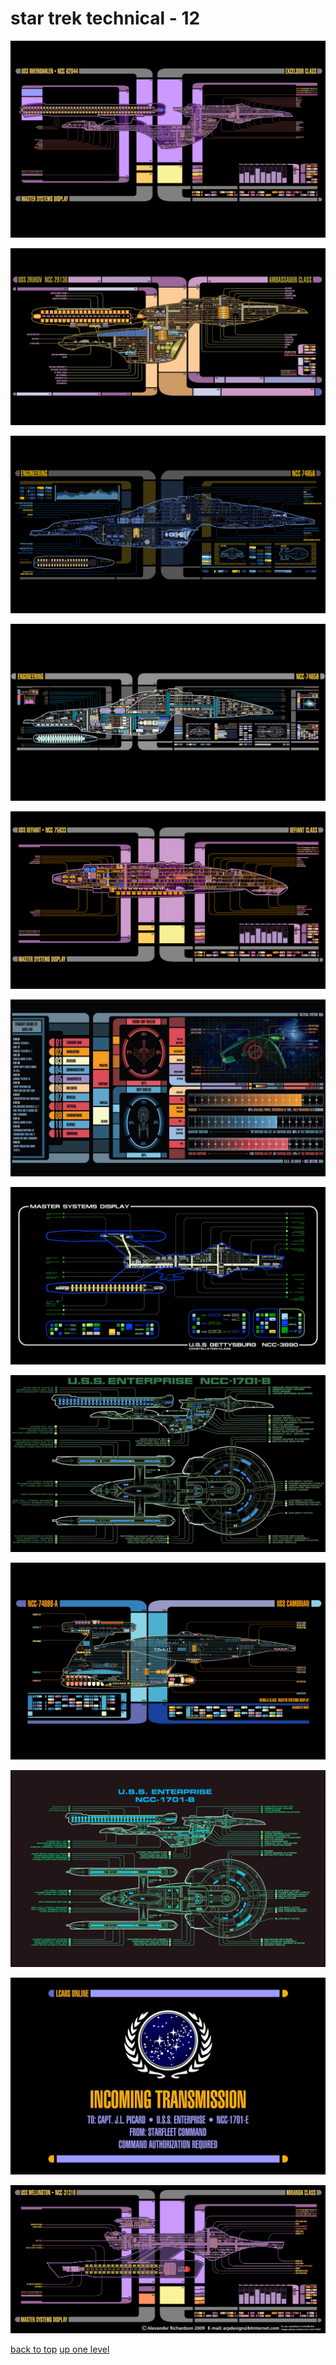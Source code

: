 # star trek technical - 12
[![wallhaven_01zlw1_3840x2400.png](https://raw.githubusercontent.com/buckmanc/Wallpapers/main/desktop/star%20trek%20technical/wallhaven_01zlw1_3840x2400.png "wallhaven_01zlw1_3840x2400.png")](https://raw.githubusercontent.com/buckmanc/Wallpapers/main/desktop/star%20trek%20technical/wallhaven_01zlw1_3840x2400.png)

[![wallhaven_0wrldx_5120x2880.jpg](https://raw.githubusercontent.com/buckmanc/Wallpapers/main/desktop/star%20trek%20technical/wallhaven_0wrldx_5120x2880.jpg "wallhaven_0wrldx_5120x2880.jpg")](https://raw.githubusercontent.com/buckmanc/Wallpapers/main/desktop/star%20trek%20technical/wallhaven_0wrldx_5120x2880.jpg)

[![wallhaven_39my56_2560x1440.jpg](https://raw.githubusercontent.com/buckmanc/Wallpapers/main/desktop/star%20trek%20technical/wallhaven_39my56_2560x1440.jpg "wallhaven_39my56_2560x1440.jpg")](https://raw.githubusercontent.com/buckmanc/Wallpapers/main/desktop/star%20trek%20technical/wallhaven_39my56_2560x1440.jpg)

[![wallhaven_47k6py_5120x2880.jpg](https://raw.githubusercontent.com/buckmanc/Wallpapers/main/desktop/star%20trek%20technical/wallhaven_47k6py_5120x2880.jpg "wallhaven_47k6py_5120x2880.jpg")](https://raw.githubusercontent.com/buckmanc/Wallpapers/main/desktop/star%20trek%20technical/wallhaven_47k6py_5120x2880.jpg)

[![wallhaven_4gkjpe_5120x2880.png](https://raw.githubusercontent.com/buckmanc/Wallpapers/main/desktop/star%20trek%20technical/wallhaven_4gkjpe_5120x2880.png "wallhaven_4gkjpe_5120x2880.png")](https://raw.githubusercontent.com/buckmanc/Wallpapers/main/desktop/star%20trek%20technical/wallhaven_4gkjpe_5120x2880.png)

[![wallhaven_4oe9q7_2560x1440.jpg](https://raw.githubusercontent.com/buckmanc/Wallpapers/main/desktop/star%20trek%20technical/wallhaven_4oe9q7_2560x1440.jpg "wallhaven_4oe9q7_2560x1440.jpg")](https://raw.githubusercontent.com/buckmanc/Wallpapers/main/desktop/star%20trek%20technical/wallhaven_4oe9q7_2560x1440.jpg)

[![wallhaven_4v1g28_2560x1440.jpg](https://raw.githubusercontent.com/buckmanc/Wallpapers/main/desktop/star%20trek%20technical/wallhaven_4v1g28_2560x1440.jpg "wallhaven_4v1g28_2560x1440.jpg")](https://raw.githubusercontent.com/buckmanc/Wallpapers/main/desktop/star%20trek%20technical/wallhaven_4v1g28_2560x1440.jpg)

[![wallhaven_5wvr75_1920x1080.jpg](https://raw.githubusercontent.com/buckmanc/Wallpapers/main/desktop/star%20trek%20technical/wallhaven_5wvr75_1920x1080.jpg "wallhaven_5wvr75_1920x1080.jpg")](https://raw.githubusercontent.com/buckmanc/Wallpapers/main/desktop/star%20trek%20technical/wallhaven_5wvr75_1920x1080.jpg)

[![wallhaven_nkqrv1_3840x2400.jpg](https://raw.githubusercontent.com/buckmanc/Wallpapers/main/desktop/star%20trek%20technical/wallhaven_nkqrv1_3840x2400.jpg "wallhaven_nkqrv1_3840x2400.jpg")](https://raw.githubusercontent.com/buckmanc/Wallpapers/main/desktop/star%20trek%20technical/wallhaven_nkqrv1_3840x2400.jpg)

[![wallhaven_nkvez6_2560x1600.jpg](https://raw.githubusercontent.com/buckmanc/Wallpapers/main/desktop/star%20trek%20technical/wallhaven_nkvez6_2560x1600.jpg "wallhaven_nkvez6_2560x1600.jpg")](https://raw.githubusercontent.com/buckmanc/Wallpapers/main/desktop/star%20trek%20technical/wallhaven_nkvez6_2560x1600.jpg)

[![wallhaven_nzvx8g_1920x1200.jpg](https://raw.githubusercontent.com/buckmanc/Wallpapers/main/desktop/star%20trek%20technical/wallhaven_nzvx8g_1920x1200.jpg "wallhaven_nzvx8g_1920x1200.jpg")](https://raw.githubusercontent.com/buckmanc/Wallpapers/main/desktop/star%20trek%20technical/wallhaven_nzvx8g_1920x1200.jpg)

[![wallhaven_ym6v8g_6000x2824.png](https://raw.githubusercontent.com/buckmanc/Wallpapers/main/desktop/star%20trek%20technical/wallhaven_ym6v8g_6000x2824.png "wallhaven_ym6v8g_6000x2824.png")](https://raw.githubusercontent.com/buckmanc/Wallpapers/main/desktop/star%20trek%20technical/wallhaven_ym6v8g_6000x2824.png)



[back to top](#)
[up one level](/desktop/README.MD)
